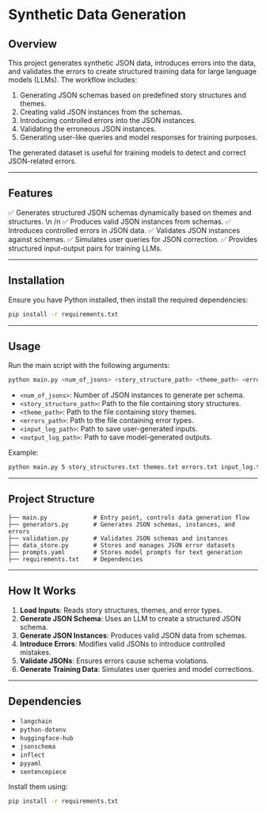 # Synthetic Data Generation

## Overview
This project generates synthetic JSON data, introduces errors into the data, and validates the errors to create structured training data for large language models (LLMs). The workflow includes:

1. Generating JSON schemas based on predefined story structures and themes.
2. Creating valid JSON instances from the schemas.
3. Introducing controlled errors into the JSON instances.
4. Validating the erroneous JSON instances.
5. Generating user-like queries and model responses for training purposes.

The generated dataset is useful for training models to detect and correct JSON-related errors.

---

## Features
✅ Generates structured JSON schemas dynamically based on themes and structures. \n /n
✅ Produces valid JSON instances from schemas.
✅ Introduces controlled errors in JSON data.
✅ Validates JSON instances against schemas.
✅ Simulates user queries for JSON correction.
✅ Provides structured input-output pairs for training LLMs.

---

## Installation

Ensure you have Python installed, then install the required dependencies:

```sh
pip install -r requirements.txt
```

---

## Usage
Run the main script with the following arguments:

```sh
python main.py <num_of_jsons> <story_structure_path> <theme_path> <errors_path> <input_log_path> <output_log_path>
```

- `<num_of_jsons>`: Number of JSON instances to generate per schema.
- `<story_structure_path>`: Path to the file containing story structures.
- `<theme_path>`: Path to the file containing story themes.
- `<errors_path>`: Path to the file containing error types.
- `<input_log_path>`: Path to save user-generated inputs.
- `<output_log_path>`: Path to save model-generated outputs.

Example:

```sh
python main.py 5 story_structures.txt themes.txt errors.txt input_log.txt output_log.txt
```

---

## Project Structure

```
├── main.py             # Entry point, controls data generation flow
├── generators.py       # Generates JSON schemas, instances, and errors
├── validation.py       # Validates JSON schemas and instances
├── data_store.py       # Stores and manages JSON error datasets
├── prompts.yaml        # Stores model prompts for text generation
├── requirements.txt    # Dependencies
```

---

## How It Works

1. **Load Inputs**: Reads story structures, themes, and error types.
2. **Generate JSON Schema**: Uses an LLM to create a structured JSON schema.
3. **Generate JSON Instances**: Produces valid JSON data from schemas.
4. **Introduce Errors**: Modifies valid JSONs to introduce controlled mistakes.
5. **Validate JSONs**: Ensures errors cause schema violations.
6. **Generate Training Data**: Simulates user queries and model corrections.

---

## Dependencies
- `langchain`
- `python-dotenv`
- `huggingface-hub`
- `jsonschema`
- `inflect`
- `pyyaml`
- `sentencepiece`

Install them using:

```sh
pip install -r requirements.txt
```

